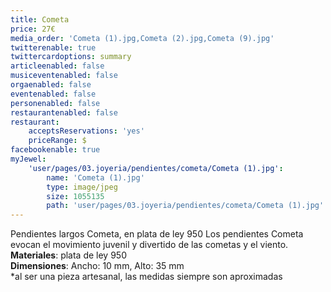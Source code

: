 ```yaml
---
title: Cometa
price: 27€
media_order: 'Cometa (1).jpg,Cometa (2).jpg,Cometa (9).jpg'
twitterenable: true
twittercardoptions: summary
articleenabled: false
musiceventenabled: false
orgaenabled: false
eventenabled: false
personenabled: false
restaurantenabled: false
restaurant:
    acceptsReservations: 'yes'
    priceRange: $
facebookenable: true
myJewel:
    'user/pages/03.joyeria/pendientes/cometa/Cometa (1).jpg':
        name: 'Cometa (1).jpg'
        type: image/jpeg
        size: 1055135
        path: 'user/pages/03.joyeria/pendientes/cometa/Cometa (1).jpg'
---
```


Pendientes largos Cometa, en plata de ley 950
Los pendientes Cometa evocan el movimiento juvenil y divertido de las cometas y el viento. </br>
**Materiales**: plata de ley 950</br>
**Dimensiones**: Ancho: 10 mm, Alto: 35 mm</br>
*al ser una pieza artesanal, las medidas siempre son aproximadas